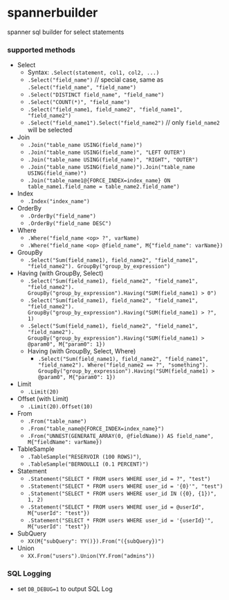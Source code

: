 # spannerbuilder
spanner sql builder for select statements

### supported methods
- Select
    - Syntax: `.Select(statement, col1, col2, ...)`
    - `.Select("field_name")` // special case, same as `.Select("field_name", "field_name")`
    - `.Select("DISTINCT field_name", "field_name")`
    - `.Select("COUNT(*)", "field_name")`
    - `.Select("field_name1, field_name2", "field_name1", "field_name2")`
    - `.Select("field_name1").Select("field_name2")` // only `field_name2` will be selected
- Join
    - `.Join("table_name USING(field_name)")`
    - `.Join("table_name USING(field_name)", "LEFT OUTER")`
    - `.Join("table_name USING(field_name)", "RIGHT", "OUTER")`
    - `.Join("table_name USING(field_name)").Join("table_name USING(field_name)")`
    - `.Join("table_name1@{FORCE_INDEX=index_name} ON table_name1.field_name = table_name2.field_name")`
- Index
    - `.Index("index_name")`
- OrderBy
    - `.OrderBy("field_name")`
    - `.OrderBy("field_name DESC")`
- Where
    - `.Where("field_name <op> ?", varName)`
    - `.Where("field_name <op> @field_name", M{"field_name": varName})`
- GroupBy
    - `.Select("Sum(field_name1), field_name2", "field_name1", "field_name2").
            GroupBy("group_by_expression")`
- Having (with GroupBy, Select)
    - `.Select("Sum(field_name1), field_name2", "field_name1", "field_name2").
            GroupBy("group_by_expression").Having("SUM(field_name1) > 0")`
    - `.Select("Sum(field_name1), field_name2", "field_name1", "field_name2").
            GroupBy("group_by_expression").Having("SUM(field_name1) > ?", 1)`
    - `.Select("Sum(field_name1), field_name2", "field_name1", "field_name2").
            GroupBy("group_by_expression").Having("SUM(field_name1) > @param0", M{"param0": 1})`
    - Having (with GroupBy, Select, Where)
        - `.Select("Sum(field_name1), field_name2", "field_name1", "field_name2").
                Where("field_name2 == ?", "something").
                GroupBy("group_by_expression").Having("SUM(field_name1) > @param0", M{"param0": 1})`
- Limit
    - `.Limit(20)`
- Offset (with Limit)
    - `.Limit(20).Offset(10)`
- From
    - `.From("table_name")`
    - `.From("table_name@{FORCE_INDEX=index_name}")`
    - `.From("UNNEST(GENERATE_ARRAY(0, @fieldName)) AS field_name", M{"fieldName": varName})`
- TableSample
    - `.TableSample("RESERVOIR (100 ROWS)")`,
    - `.TableSample("BERNOULLI (0.1 PERCENT)")`
- Statement
    - `.Statement("SELECT * FROM users WHERE user_id = ?", "test")`
    - `.Statement("SELECT * FROM users WHERE user_id = '{0}'", "test")`
    - `.Statement("SELECT * FROM users WHERE user_id IN ({0}, {1})", 1, 2)`
    - `.Statement("SELECT * FROM users WHERE user_id = @userId", M{"userId": "test"})`
    - `.Statement("SELECT * FROM users WHERE user_id = '{userId}'", M{"userId": "test"})`
- SubQuery
  - `XX(M{"subQuery": YY()}).From("({subQuery})")`
- Union
    - `XX.From("users").Union(YY.From("admins"))`

### SQL Logging
- set `DB_DEBUG=1` to output SQL Log
